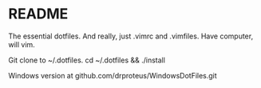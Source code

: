 # README #

The essential dotfiles. And really, just .vimrc and .vimfiles. Have computer, will vim.

Git clone to ~/.dotfiles. cd ~/.dotfiles && ./install

Windows version at github.com/drproteus/WindowsDotFiles.git